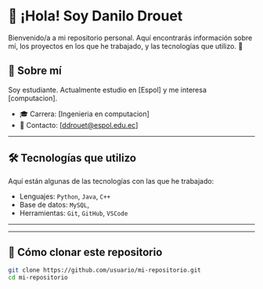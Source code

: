 # 👋 ¡Hola! Soy Danilo Drouet

Bienvenido/a a mi repositorio personal. Aquí encontrarás información sobre mí, los proyectos en los que he trabajado, y las tecnologías que utilizo. 🚀

## 📌 Sobre mí

Soy estudiante. Actualmente estudio en [Espol] y me interesa [computacion].

- 🎓 Carrera: [Ingenieria en computacion]
- 📧 Contacto: [ddrouet@espol.edu.ec]


---

## 🛠️ Tecnologías que utilizo

Aquí están algunas de las tecnologías con las que he trabajado:

- Lenguajes: `Python`, `Java`, `C++`
- Base de datos: `MySQL`, 
- Herramientas: `Git`, `GitHub`, `VSCode`

---







---

## 📌 Cómo clonar este repositorio

```bash
git clone https://github.com/usuario/mi-repositorio.git
cd mi-repositorio
